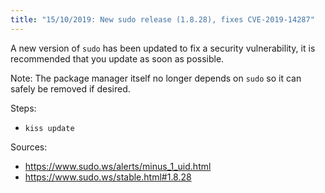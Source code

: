 ```yaml
---
title: "15/10/2019: New sudo release (1.8.28), fixes CVE-2019-14287"
---
```


A new version of `sudo` has been updated to fix a security vulnerability, it is recommended that you update as soon as possible.

Note: The package manager itself no longer depends on `sudo` so it can safely be removed if desired.

Steps:

- `kiss update`

Sources:

- <https://www.sudo.ws/alerts/minus_1_uid.html>
- <https://www.sudo.ws/stable.html#1.8.28>

